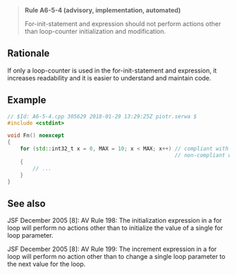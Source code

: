> **Rule A6-5-4 (advisory, implementation, automated)**
>
> For-init-statement and expression should not perform actions other than
> loop-counter initialization and modification.

## Rationale

If only a loop-counter is used in the for-init-statement and expression, it increases
readability and it is easier to understand and maintain code.

## Example

```cpp
// $Id: A6-5-4.cpp 305629 2018-01-29 13:29:25Z piotr.serwa $
#include <cstdint>

void Fn() noexcept
{
    for (std::int32_t x = 0, MAX = 10; x < MAX; x++) // compliant with A6-5-2, but
                                                     // non-compliant with advisory A6-5-4
    {
        // ...
    }
}
```

## See also

JSF December 2005 [8]: AV Rule 198: The initialization expression in a for loop
will perform no actions other than to initialize the value of a single for loop
parameter.

JSF December 2005 [8]: AV Rule 199: The increment expression in a for loop
will perform no action other than to change a single loop parameter to the next
value for the loop.
